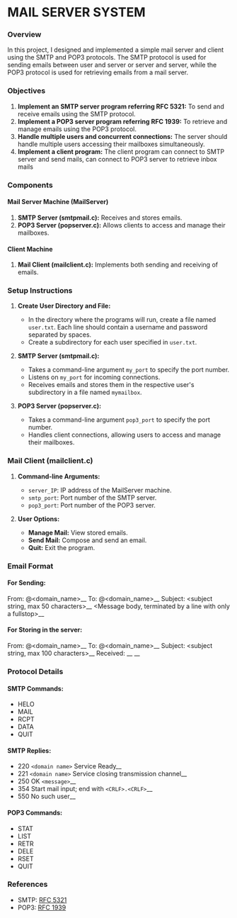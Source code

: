 # MAIL SERVER SYSTEM

### Overview

In this project, I designed and implemented a simple mail server and client using the SMTP and POP3 protocols. The SMTP protocol is used for sending emails between user and server or server and server, while the POP3 protocol is used for retrieving emails from a mail server.

### Objectives
1. **Implement an SMTP server program referring RFC 5321:** To send and receive emails using the SMTP protocol.
2. **Implement a POP3 server program referring RFC 1939:** To retrieve and manage emails using the POP3 protocol.
3. **Handle multiple users and concurrent connections:** The server should handle multiple users accessing their mailboxes simultaneously.
4. **Implement a client program:** The client program can connect to SMTP server and send mails, can connect to POP3 server to retrieve inbox mails

### Components

#### Mail Server Machine (MailServer)
1. **SMTP Server (smtpmail.c):** Receives and stores emails.
2. **POP3 Server (popserver.c):** Allows clients to access and manage their mailboxes.

#### Client Machine
1. **Mail Client (mailclient.c):** Implements both sending and receiving of emails.

### Setup Instructions

1. **Create User Directory and File:**
    - In the directory where the programs will run, create a file named `user.txt`. Each line should contain a username and password separated by spaces.
    - Create a subdirectory for each user specified in `user.txt`.

2. **SMTP Server (smtpmail.c):**
    - Takes a command-line argument `my_port` to specify the port number.
    - Listens on `my_port` for incoming connections.
    - Receives emails and stores them in the respective user's subdirectory in a file named `mymailbox`.

3. **POP3 Server (popserver.c):**
    - Takes a command-line argument `pop3_port` to specify the port number.
    - Handles client connections, allowing users to access and manage their mailboxes.

### Mail Client (mailclient.c)

1. **Command-line Arguments:**
    - `server_IP`: IP address of the MailServer machine.
    - `smtp_port`: Port number of the SMTP server.
    - `pop3_port`: Port number of the POP3 server.

2. **User Options:**
    - **Manage Mail:** View stored emails.
    - **Send Mail:** Compose and send an email.
    - **Quit:** Exit the program.

### Email Format

#### For Sending:
From: <username>@<domain_name>__
To: <username>@<domain_name>__
Subject: <subject string, max 50 characters>__
<Message body, terminated by a line with only a fullstop>__



#### For Storing in the server:
From: <username>@<domain_name>__
To: <username>@<domain_name>__
Subject: <subject string, max 100 characters>__
Received: <time in date : hour : minute>__
<Message body>__



### Protocol Details

#### SMTP Commands:
- HELO
- MAIL
- RCPT
- DATA
- QUIT

#### SMTP Replies:
- 220 `<domain name>` Service Ready__
- 221 `<domain name>` Service closing transmission channel__
- 250 OK `<message>`__
- 354 Start mail input; end with `<CRLF>.<CRLF>`__
- 550 No such user__

#### POP3 Commands:
- STAT
- LIST
- RETR
- DELE
- RSET
- QUIT

### References
- SMTP: [RFC 5321](https://tools.ietf.org/html/rfc5321)
- POP3: [RFC 1939](https://tools.ietf.org/html/rfc1939)
